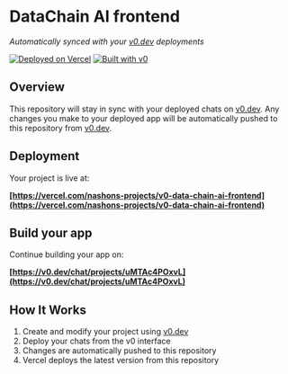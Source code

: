 # DataChain AI frontend

*Automatically synced with your [v0.dev](https://v0.dev) deployments*

[![Deployed on Vercel](https://img.shields.io/badge/Deployed%20on-Vercel-black?style=for-the-badge&logo=vercel)](https://vercel.com/nashons-projects/v0-data-chain-ai-frontend)
[![Built with v0](https://img.shields.io/badge/Built%20with-v0.dev-black?style=for-the-badge)](https://v0.dev/chat/projects/uMTAc4POxvL)

## Overview

This repository will stay in sync with your deployed chats on [v0.dev](https://v0.dev).
Any changes you make to your deployed app will be automatically pushed to this repository from [v0.dev](https://v0.dev).

## Deployment

Your project is live at:

**[https://vercel.com/nashons-projects/v0-data-chain-ai-frontend](https://vercel.com/nashons-projects/v0-data-chain-ai-frontend)**

## Build your app

Continue building your app on:

**[https://v0.dev/chat/projects/uMTAc4POxvL](https://v0.dev/chat/projects/uMTAc4POxvL)**

## How It Works

1. Create and modify your project using [v0.dev](https://v0.dev)
2. Deploy your chats from the v0 interface
3. Changes are automatically pushed to this repository
4. Vercel deploys the latest version from this repository
